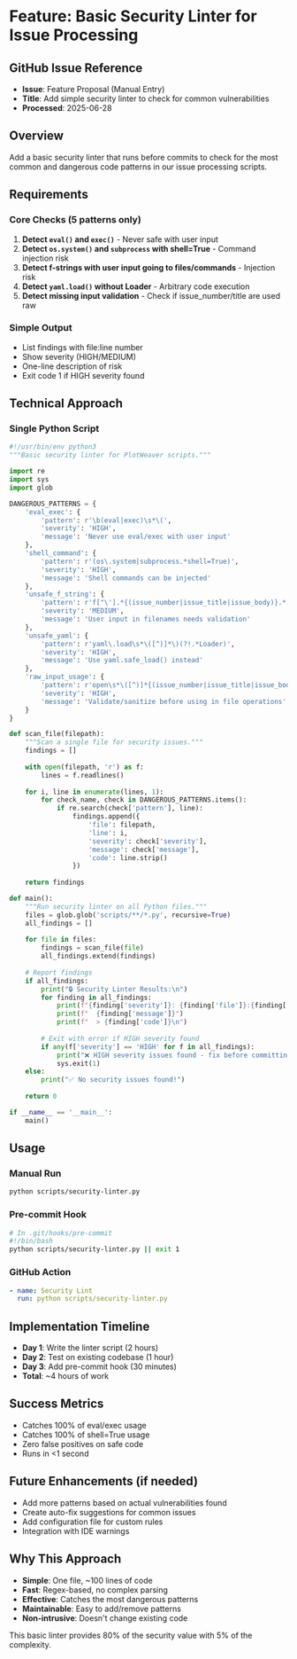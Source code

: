 # Feature: Basic Security Linter for Issue Processing

## GitHub Issue Reference
- **Issue**: Feature Proposal (Manual Entry)
- **Title**: Add simple security linter to check for common vulnerabilities
- **Processed**: 2025-06-28

## Overview

Add a basic security linter that runs before commits to check for the most common and dangerous code patterns in our issue processing scripts.

## Requirements

### Core Checks (5 patterns only)
1. **Detect `eval()` and `exec()`** - Never safe with user input
2. **Detect `os.system()` and `subprocess` with shell=True** - Command injection risk
3. **Detect f-strings with user input going to files/commands** - Injection risk
4. **Detect `yaml.load()` without Loader** - Arbitrary code execution
5. **Detect missing input validation** - Check if issue_number/title are used raw

### Simple Output
- List findings with file:line number
- Show severity (HIGH/MEDIUM)
- One-line description of risk
- Exit code 1 if HIGH severity found

## Technical Approach

### Single Python Script
```python
#!/usr/bin/env python3
"""Basic security linter for PlotWeaver scripts."""

import re
import sys
import glob

DANGEROUS_PATTERNS = {
    'eval_exec': {
        'pattern': r'\b(eval|exec)\s*\(',
        'severity': 'HIGH',
        'message': 'Never use eval/exec with user input'
    },
    'shell_command': {
        'pattern': r'(os\.system|subprocess.*shell=True)',
        'severity': 'HIGH', 
        'message': 'Shell commands can be injected'
    },
    'unsafe_f_string': {
        'pattern': r'f["\'].*{(issue_number|issue_title|issue_body)}.*["\'].*\.(md|py|sh)',
        'severity': 'MEDIUM',
        'message': 'User input in filenames needs validation'
    },
    'unsafe_yaml': {
        'pattern': r'yaml\.load\s*\([^)]*\)(?!.*Loader)',
        'severity': 'HIGH',
        'message': 'Use yaml.safe_load() instead'
    },
    'raw_input_usage': {
        'pattern': r'open\s*\([^)]*{(issue_number|issue_title|issue_body)}',
        'severity': 'HIGH',
        'message': 'Validate/sanitize before using in file operations'
    }
}

def scan_file(filepath):
    """Scan a single file for security issues."""
    findings = []
    
    with open(filepath, 'r') as f:
        lines = f.readlines()
    
    for i, line in enumerate(lines, 1):
        for check_name, check in DANGEROUS_PATTERNS.items():
            if re.search(check['pattern'], line):
                findings.append({
                    'file': filepath,
                    'line': i,
                    'severity': check['severity'],
                    'message': check['message'],
                    'code': line.strip()
                })
    
    return findings

def main():
    """Run security linter on all Python files."""
    files = glob.glob('scripts/**/*.py', recursive=True)
    all_findings = []
    
    for file in files:
        findings = scan_file(file)
        all_findings.extend(findings)
    
    # Report findings
    if all_findings:
        print("🔒 Security Linter Results:\n")
        for finding in all_findings:
            print(f"{finding['severity']}: {finding['file']}:{finding['line']}")
            print(f"  {finding['message']}")
            print(f"  > {finding['code']}\n")
        
        # Exit with error if HIGH severity found
        if any(f['severity'] == 'HIGH' for f in all_findings):
            print("❌ HIGH severity issues found - fix before committing!")
            sys.exit(1)
    else:
        print("✅ No security issues found!")
    
    return 0

if __name__ == '__main__':
    main()
```

## Usage

### Manual Run
```bash
python scripts/security-linter.py
```

### Pre-commit Hook
```bash
# In .git/hooks/pre-commit
#!/bin/bash
python scripts/security-linter.py || exit 1
```

### GitHub Action
```yaml
- name: Security Lint
  run: python scripts/security-linter.py
```

## Implementation Timeline
- **Day 1**: Write the linter script (2 hours)
- **Day 2**: Test on existing codebase (1 hour)
- **Day 3**: Add pre-commit hook (30 minutes)
- **Total**: ~4 hours of work

## Success Metrics
- Catches 100% of eval/exec usage
- Catches 100% of shell=True usage
- Zero false positives on safe code
- Runs in <1 second

## Future Enhancements (if needed)
- Add more patterns based on actual vulnerabilities found
- Create auto-fix suggestions for common issues
- Add configuration file for custom rules
- Integration with IDE warnings

## Why This Approach
- **Simple**: One file, ~100 lines of code
- **Fast**: Regex-based, no complex parsing
- **Effective**: Catches the most dangerous patterns
- **Maintainable**: Easy to add/remove patterns
- **Non-intrusive**: Doesn't change existing code

This basic linter provides 80% of the security value with 5% of the complexity.